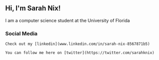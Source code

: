 ## Hi, I'm Sarah Nix!

I am a computer science student at the University of Florida

### Social Media
```
Check out my [linkedin](www.linkedin.com/in/sarah-nix-8567871b5)

You can follow me here on [twitter](https://twitter.com/sarahknix)
```
